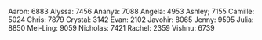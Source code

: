 Aaron: 6883
Alyssa: 7456
Ananya: 7088
Angela: 4953
Ashley; 7155
Camille: 5024
Chris: 7879
Crystal: 3142
Evan: 2102
Javohir: 8065
Jenny: 9595
Julia: 8850
Mei-Ling: 9059
Nicholas: 7421
Rachel: 2359
Vishnu: 6739
